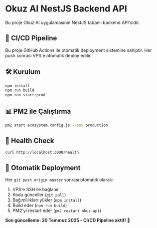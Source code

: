 # Okuz AI NestJS Backend API

Bu proje Okuz AI uygulamasının NestJS tabanlı backend API'sidir.

## 🚀 CI/CD Pipeline

Bu proje GitHub Actions ile otomatik deployment sistemine sahiptir. Her push sonrası VPS'e otomatik deploy edilir.

## 🛠️ Kurulum

```bash
npm install
npm run build
npm run start:prod
```

## 📊 PM2 ile Çalıştırma

```bash
pm2 start ecosystem.config.js --env production
```

## 🏥 Health Check

```bash
curl http://localhost:3000/health
```

## 🔄 Otomatik Deployment

Her `git push origin master` sonrası otomatik olarak:
1. VPS'e SSH ile bağlanır
2. Kodu günceller (`git pull`)
3. Bağımlılıkları yükler (`npm install`)
4. Build eder (`npm run build`)
5. PM2'yi restart eder (`pm2 restart okuz-api`)

**Son güncelleme: 20 Temmuz 2025 - CI/CD Pipeline aktif!** 🎯
